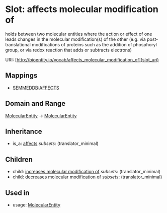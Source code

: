 # Slot: affects molecular modification of


holds between two molecular entities where the action or effect of one leads changes in the molecular modification(s) of the other (e.g. via post-translational modifications of proteins such as the addition of phosphoryl group, or via redox reaction that adds or subtracts electrons)

URI: [http://bioentity.io/vocab/affects_molecular_modification_of](slot_uri)
## Mappings

 * [SEMMEDDB:AFFECTS](http://purl.obolibrary.org/obo/SEMMEDDB_AFFECTS)
## Domain and Range

[MolecularEntity](MolecularEntity.md) -> [MolecularEntity](MolecularEntity.md)
## Inheritance

 *  is_a: [affects](affects.md) *subsets*: (translator_minimal)
## Children

 *  child: [increases molecular modification of](increases_molecular_modification_of.md) *subsets*: (translator_minimal)
 *  child: [decreases molecular modification of](decreases_molecular_modification_of.md) *subsets*: (translator_minimal)
## Used in

 *  usage: [MolecularEntity](MolecularEntity.md)
